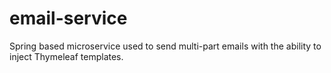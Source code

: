 # email-service
Spring based microservice used to send multi-part emails with the ability to inject Thymeleaf templates.
